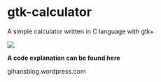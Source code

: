 gtk-calculator
==============

A simple calculator written in C language with gtk+

<img src="http://gihansblog.files.wordpress.com/2011/10/mini-calculator-v-1-0-gihans-blog-com-pic-version.png" />


<b> A code explanation can be found here </b>

gihansblog.wordpress.com

